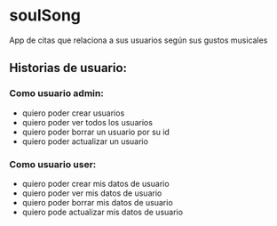 # soulSong

App de citas que relaciona a sus usuarios según sus gustos musicales

## Historias de usuario:

### Como usuario admin:
- quiero poder crear usuarios
- quiero poder ver todos los usuarios
- quiero poder borrar un usuario por su id
- quiero poder actualizar un usuario

### Como usuario user:
- quiero poder crear mis datos de usuario
- quiero poder ver mis datos de usuario
- quiero poder borrar mis datos de usuario
- quiero pode actualizar mis datos de usuario
